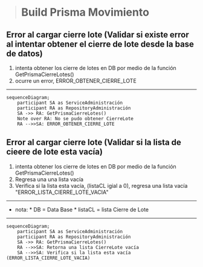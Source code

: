 > # Build Prisma Movimiento

## Error al cargar cierre lote (Validar si existe error al intentar obtener el cierre de lote desde la base de datos)
1. intenta obtener los cierre de lotes en DB por medio de la función GetPrismaCierreLotes()
2. ocurre un error, ERROR_OBTENER_CIERRE_LOTE
***


```mermaid
sequenceDiagram;
    participant SA as ServiceAdministración
    participant RA as RepositoryAdministración
    SA ->> RA: GetPrismaCierreLotes()
    Note over RA: No se pudo obtener CierreLote
    RA -->>SA: ERROR_OBTENER_CIERRE_LOTE
```

## Error al cargar cierre lote (Validar si la lista de cieere de lote esta vacía)
1. intenta obtener los cierre de lotes en DB por medio de la función GetPrismaCierreLotes()
2. Regresa una una lista vacía
3. Verifica si la lista esta vacía, (listaCL igial a 0), regresa una lista vacía "ERROR_LISTA_CIERRE_LOTE_VACIA"
***
- nota:
       * DB = Data Base
       * listaCL = lista Cierre de Lote

***
```mermaid
sequenceDiagram;
    participant SA as ServiceAdministración
    participant RA as RepositoryAdministración
    SA ->> RA: GetPrismaCierreLotes()
    RA -->>SA: Retorna una lista CierreLote vacía
    SA -->>SA: Verifica si la lista esta vacía (ERROR_LISTA_CIERRE_LOTE_VACIA)
```